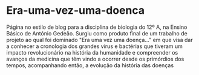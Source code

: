 # Era-uma-vez-uma-doenca
Página no estilo de blog para a disciplina de biologia do 12º A, na Ensino Básico de António Gedeão.
Surgiu como produto final de um trabalho de projeto ao qual foi dominado "Era uma vez uma doença…” em que visa dar a conhecer a cronologia dos grandes vírus e bactérias que tiveram um impacto revolucionário na história da humanidade e compreender os avanços da medicina que têm vindo a ocorrer desde os primórdios dos tempos, acompanhando então, a evolução da história das doenças

